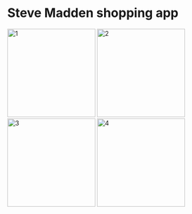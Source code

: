 # Steve Madden shopping app
<img width="200" alt="1" src="https://github.com/user-attachments/assets/9a0ef792-2f8c-481d-a719-652837700fb0" />
<img width="200" alt="2" src="https://github.com/user-attachments/assets/9abb392a-1db9-4633-983d-843c55a5a3c4" />
<img width="200" alt="3" src="https://github.com/user-attachments/assets/e811712e-67bd-4a86-a9da-14a6a35d4d1b" />
<img width="200" alt="4" src="https://github.com/user-attachments/assets/ed1d7eba-0476-42ec-86a5-b780d1acf1ad" />
